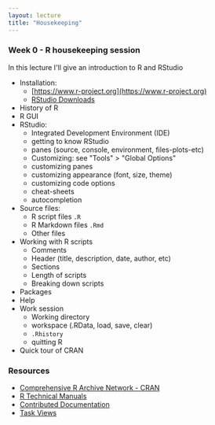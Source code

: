```yaml
---
layout: lecture
title: "Housekeeping"
---
```


### Week 0 - R housekeeping session

In this lecture I'll give an introduction to R and RStudio

- Installation:
	+ [https://www.r-project.org](https://www.r-project.org)
	+ [RStudio Downloads](https://www.rstudio.com/products/rstudio/download/)
- History of R
- R GUI
- RStudio:
	+ Integrated Development Environment (IDE)
	+ getting to know RStudio
	+ panes (source, console, environment, files-plots-etc)
	+ Customizing: see "Tools" > "Global Options"
	+ customizing panes
	+ customizing appearance (font, size, theme)
	+ customizing code options
	+ cheat-sheets
	+ autocompletion
- Source files:
	- R script files `.R`
	- R Markdown files `.Rmd`
	- Other files
- Working with R scripts
	- Comments
	- Header (title, description, date, author, etc)
	- Sections
	- Length of scripts
	- Breaking down scripts
- Packages
- Help
- Work session
	+ Working directory
	+ workspace (.RData, load, save, clear)
	+ `.Rhistory`
	+ quitting R
- Quick tour of CRAN


### Resources

- [Comprehensive R Archive Network - CRAN](https://cran.r-project.org/)
- [R Technical Manuals](https://cran.r-project.org/manuals.html)
- [Contributed Documentation](https://cran.r-project.org/other-docs.html)
- [Task Views](https://cran.r-project.org/web/views)
